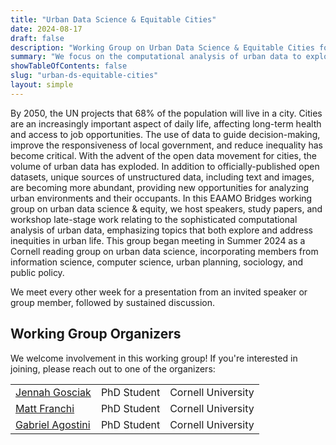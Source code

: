 ```yaml
---
title: "Urban Data Science & Equitable Cities"
date: 2024-08-17
draft: false
description: "Working Group on Urban Data Science & Equitable Cities focuses on the computational analysis of urban data to explore and address inequities in urban life, hosting speakers, studying papers, and workshopping late-stage research. Originating as a Cornell reading group in Summer 2024, it includes members from diverse fields such as information science, computer science, urban planning, sociology, and public policy."
summary: "We focus on the computational analysis of urban data to explore and address inequities in urban life, hosting speakers, studying papers, and workshopping late-stage research."
showTableOfContents: false
slug: "urban-ds-equitable-cities"
layout: simple
---
```

By 2050, the UN projects that 68% of the population will live in a city. Cities are an increasingly important aspect of daily life, affecting long-term health and access to job opportunities. The use of data to guide decision-making, improve the responsiveness of local government, and reduce inequality has become critical. With the advent of the open data movement for cities, the volume of urban data has exploded. In addition to officially-published open datasets, unique sources of unstructured data, including text and images, are becoming more abundant, providing new opportunities for analyzing urban environments and their occupants. In this EAAMO Bridges working group on urban data science & equity, we host speakers, study papers, and workshop late-stage work relating to the sophisticated computational analysis of urban data, emphasizing topics that both explore and address inequities in urban life. This group began meeting in Summer 2024 as a Cornell reading group on urban data science, incorporating members from information science, computer science, urban planning, sociology, and public policy.

We meet every other week for a presentation from an invited speaker or group member, followed by sustained discussion.

## Working Group Organizers

We welcome involvement in this working group! If you're interested in joining, please reach out to one of the organizers:

|                 |             |                                  |
|-----------------|-------------|----------------------------------|
| [Jennah Gosciak](https://jennahgosciak.github.io/wp/about.html) | PhD Student | Cornell University             |
| [Matt Franchi](https://mattwfranchi.github.io/)     | PhD Student | Cornell University |
| [Gabriel Agostini](https://scholar.google.com/citations?user=5PQDJ1gAAAAJ)     | PhD Student | Cornell University |
